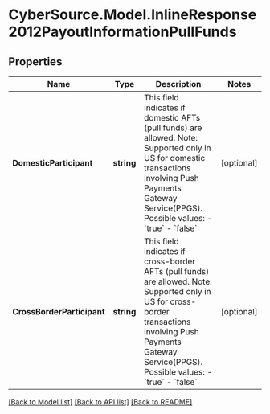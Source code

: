 # CyberSource.Model.InlineResponse2012PayoutInformationPullFunds
## Properties

Name | Type | Description | Notes
------------ | ------------- | ------------- | -------------
**DomesticParticipant** | **string** | This field indicates if domestic AFTs (pull funds) are allowed. Note: Supported only in US for domestic transactions involving Push Payments Gateway Service(PPGS). Possible values:   - &#x60;true&#x60;   - &#x60;false&#x60;  | [optional] 
**CrossBorderParticipant** | **string** | This field indicates if cross-border AFTs (pull funds) are allowed. Note: Supported only in US for cross-border transactions involving Push Payments Gateway Service(PPGS). Possible values:   - &#x60;true&#x60;   - &#x60;false&#x60;  | [optional] 

[[Back to Model list]](../README.md#documentation-for-models) [[Back to API list]](../README.md#documentation-for-api-endpoints) [[Back to README]](../README.md)


